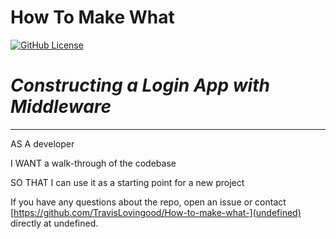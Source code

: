 
# How To Make What
[![GitHub License](https://img.shields.io/badge/License-n-blue.svg)](https://github.com/https://github.com/TravisLovingood/How-to-make-what-/how-to-make-what)


# *Constructing a Login App with Middleware*
---


AS A developer

I WANT a walk-through of the codebase

SO THAT I can use it as a starting point for a new project


  
If you have any questions about the repo, open an issue or contact [https://github.com/TravisLovingood/How-to-make-what-](undefined) directly at undefined.
